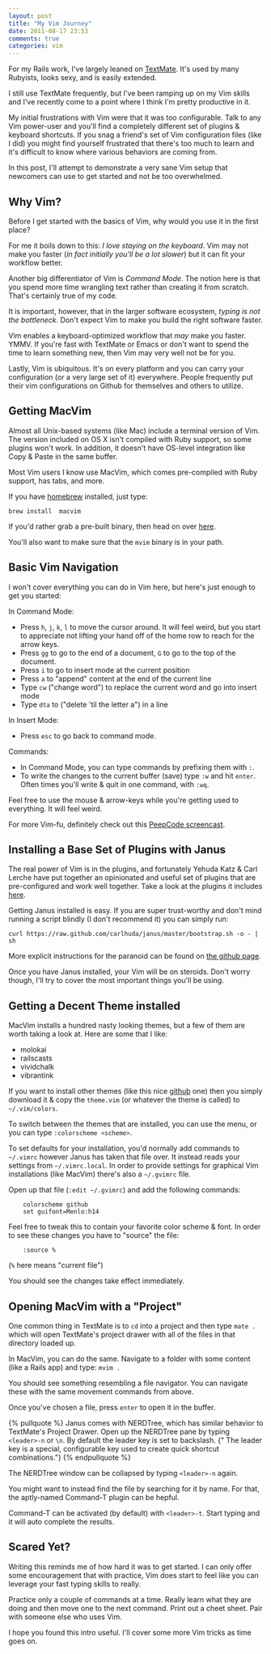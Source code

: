 ```yaml
---
layout: post
title: "My Vim Journey"
date: 2011-08-17 23:53
comments: true
categories: vim
---
```


For my Rails work, I've largely leaned on [TextMate](http://macromates.org).  It's used by many Rubyists, looks sexy,
and is easily extended.

I still use TextMate frequently, but I've been ramping up on my Vim
skills and I've recently come to a point where I think I'm pretty
productive in it.

My initial frustrations with Vim were that it was too configurable.
Talk to any Vim power-user and you'll find a completely different set of
plugins & keyboard shortcuts.  If you snag a friend's set of Vim
configuration files (like I did) you might find yourself frustrated that
there's too much to learn and it's difficult to know where various
behaviors are coming from.

In this post, I'll attempt to demonstrate a very sane Vim setup that
newcomers can use to get started and not be too overwhelmed.

## Why Vim?

Before I get started with the basics of Vim, why would you use it in the
first place?

For me it boils down to this:  _I love staying on the keyboard_.
Vim may not make you faster (_in fact initially you'll be a lot slower_) but it can fit your workflow better.

Another big differentiator of Vim is _Command Mode_.  The notion
here is that you spend more time wrangling text rather than creating it
from scratch.  That's certainly true of my code.

It is important, however, that in the larger software ecosystem,
*typing is not the bottleneck*.  Don't expect Vim to make you build
the right software faster.

Vim enables a keyboard-optimized workflow that _may_ make you faster.
YMMV.  If you're fast with TextMate or Emacs or don't want to spend the
time to learn something new, then Vim may very well not be for you.

Lastly, Vim is ubiquitous.  It's on every platform and
you can carry your configuration (or a very large set of it) everywhere.
People frequently put their vim configurations on Github for themselves
and others to utilize.

## Getting MacVim

Almost all Unix-based systems (like Mac) include a terminal version of
Vim.  The version included on OS X isn't compiled with Ruby support, so
some plugins won't work.  In addition, it doesn't have OS-level
integration like Copy & Paste in the same buffer.

Most Vim users I know use MacVim, which comes pre-compiled with Ruby
support, has tabs, and more.

If you have [homebrew](http://mxcl.github.com/homebrew/) installed, just
type:

```
brew install  macvim
```

If you'd rather grab a pre-built binary, then head on over [here](https://github.com/b4winckler/macvim).

You'll also want to make sure that the `mvim` binary is in your path.

## Basic Vim Navigation

I won't cover everything you can do in Vim here, but here's just enough
to get you started:

In Command Mode:

- Press `h`, `j`, `k`, `l` to move the cursor around.  It will feel weird, but you start to appreciate not 
  lifting your hand off of the home row to reach for the arrow keys.
- Press `gg` to go to the end of a document, `G` to go to the top of
  the document.
- Press `i` to go to insert mode at the current position
- Press `a` to "append" content at the end of the current line
- Type `cw` ("change word") to replace the current word and go into
  insert mode
- Type `dta` to ("delete 'til the letter a") in a line

In Insert Mode:

- Press `esc` to go back to command mode.

Commands:

- In Command Mode, you can type commands by prefixing them with `:`.
- To write the changes to the current buffer (save) type `:w` and hit
  `enter`.  Often times you'll write & quit in one command, with `:wq`.

Feel free to use the mouse & arrow-keys while you're getting used to everything.  It
will feel weird.

For more Vim-fu, definitely check out this [PeepCode
screencast](http://peepcode.com/products/smash-into-vim-i).

## Installing a Base Set of Plugins with Janus

The real power of Vim is in the plugins, and fortunately Yehuda Katz &
Carl Lerche have put together an opinionated and useful set of plugins
that are pre-configured and work well together.  Take a look at the plugins it includes
[here](https://github.com/carlhuda/janus).

Getting Janus installed is easy.  If you are super trust-worthy and
don't mind running a script blindly (I don't recommend it) you can
simply run:

```
curl https://raw.github.com/carlhuda/janus/master/bootstrap.sh -o - | sh
```

More explicit instructions for the paranoid can be found on [the github
page](http://github.com/carlhuda/janus).

Once you have Janus installed, your Vim will be on steroids. Don't worry
though, I'll try to cover the most important things you'll be using.


## Getting a Decent Theme installed

MacVim installs a hundred nasty looking themes, but a few of them are
worth taking a look at.  Here are some that I like:

- molokai
- railscasts
- vividchalk
- vibrantink

If you want to install other themes (like this nice [github](http://www.vim.org/scripts/script.php?script_id=2855) one) then you
simply download it & copy the `theme.vim` (or whatever the theme is
called) to `~/.vim/colors`.

To switch between the themes that are installed, you can use the menu,
or you can type `:colorscheme <scheme>`.

To set defaults for your installation, you'd normally add commands to
`~/.vimrc` however Janus has taken that file over.  It instead reads
your settings from `~/.vimrc.local`.  In order to provide settings for
graphical Vim installations (like MacVim) there's also a `~/.gvimrc`
file.

Open up that file (`:edit ~/.gvimrc`) and add the following commands:

``` vim
    colorscheme github
    set guifont=Menlo:h14
```

Feel free to tweak this to contain your favorite color scheme & font.
In order to see these changes you have to "source" the file:

```
    :source %
```

(`%` here means "current file")

You should see the changes take effect immediately.


## Opening MacVim with a "Project"

One common thing in TextMate is to `cd` into a project and then type
`mate .` which will open TextMate's project drawer with all of the files
in that directory loaded up.

In MacVim, you can do the same.  Navigate to a folder with some content
(like a Rails app) and type: `mvim .`

You should see something resembling a file navigator.  You can navigate
these with the same movement commands from above.

Once you've chosen a file, press `enter` to open it in the buffer.

{% pullquote %}
Janus comes with NERDTree, which has similar behavior to TextMate's
Project Drawer.  Open up the NERDTree pane by typing `<leader>-n` or `\n`. By default the leader key is set to backslash.
{" The leader key is a special, configurable key used to create quick shortcut combinations."}
{% endpullquote %}

The NERDTree window can be collapsed by typing `<leader>-n` again.

You might want to instead find the file by searching for it by name.
For that, the aptly-named Command-T plugin can be hepful.

Command-T can be activated (by default) with `<leader>-t`.  Start typing
and it will auto complete the results.

## Scared Yet?

Writing this reminds me of how hard it was to get started.  I can only
offer some encouragement that with practice, Vim does start to feel like
 you can leverage your fast typing skills to really.

Practice only a couple of commands at a time.  Really learn what they
are doing and then move one to the next command.  Print out a cheet
sheet.  Pair with someone else who uses Vim.

I hope you found this intro useful. I'll cover some more Vim tricks as time goes on.
